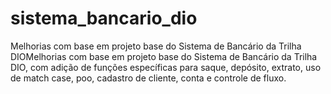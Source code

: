 # sistema_bancario_dio

Melhorias com base em projeto base do Sistema de Bancário da Trilha DIOMelhorias com base em projeto base do Sistema de Bancário da Trilha DIO, com adição de funções específicas para saque, depósito, extrato, uso de match case, poo, cadastro de cliente, conta e controle de fluxo.
